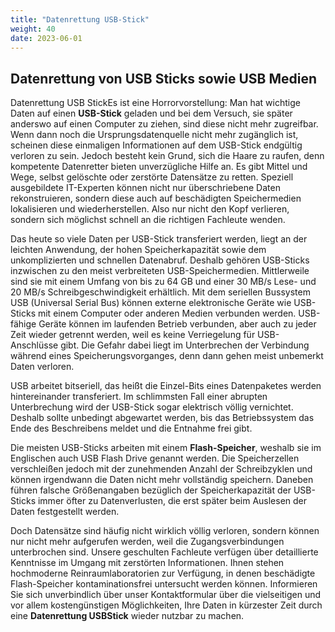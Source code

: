 ```yaml
---
title: "Datenrettung USB-Stick"
weight: 40
date: 2023-06-01
---
```


## Datenrettung von USB Sticks sowie USB Medien

Datenrettung USB StickEs ist eine Horrorvorstellung: Man hat wichtige Daten auf einen **USB-Stick** geladen und bei dem Versuch, sie später anderswo auf einen Computer zu ziehen, sind diese nicht mehr zugreifbar. Wenn dann noch die Ursprungsdatenquelle nicht mehr zugänglich ist, scheinen diese einmaligen Informationen auf dem USB-Stick endgültig verloren zu sein. Jedoch besteht kein Grund, sich die Haare zu raufen, denn kompetente Datenretter bieten unverzügliche Hilfe an. Es gibt Mittel und Wege, selbst gelöschte oder zerstörte Datensätze zu retten. Speziell ausgebildete IT-Experten können nicht nur überschriebene Daten rekonstruieren, sondern diese auch auf beschädigten Speichermedien lokalisieren und wiederherstellen. Also nur nicht den Kopf verlieren, sondern sich möglichst schnell an die richtigen Fachleute wenden.

Das heute so viele Daten per USB-Stick transferiert werden, liegt an der leichten Anwendung, der hohen Speicherkapazität sowie dem unkomplizierten und schnellen Datenabruf. Deshalb gehören USB-Sticks inzwischen zu den meist verbreiteten USB-Speichermedien. Mittlerweile sind sie mit einem Umfang von bis zu 64 GB und einer 30 MB/s Lese- und 20 MB/s Schreibgeschwindigkeit erhältlich. Mit dem seriellen Bussystem USB (Universal Serial Bus) können externe elektronische Geräte wie USB-Sticks mit einem Computer oder anderen Medien verbunden werden. USB-fähige Geräte können im laufenden Betrieb verbunden, aber auch zu jeder Zeit wieder getrennt werden, weil es keine Verriegelung für USB-Anschlüsse gibt. Die Gefahr dabei liegt im Unterbrechen der Verbindung während eines Speicherungsvorganges, denn dann gehen meist unbemerkt Daten verloren.

USB arbeitet bitseriell, das heißt die Einzel-Bits eines Datenpaketes werden hintereinander transferiert. Im schlimmsten Fall einer abrupten Unterbrechung wird der USB-Stick sogar elektrisch völlig vernichtet. Deshalb sollte unbedingt abgewartet werden, bis das Betriebssystem das Ende des Beschreibens meldet und die Entnahme frei gibt.

Die meisten USB-Sticks arbeiten mit einem **Flash-Speicher**, weshalb sie im Englischen auch USB Flash Drive genannt werden. Die Speicherzellen verschleißen jedoch mit der zunehmenden Anzahl der Schreibzyklen und können irgendwann die Daten nicht mehr vollständig speichern. Daneben führen falsche Größenangaben bezüglich der Speicherkapazität der USB-Sticks immer öfter zu Datenverlusten, die erst später beim Auslesen der Daten festgestellt werden.

Doch Datensätze sind häufig nicht wirklich völlig verloren, sondern können nur nicht mehr aufgerufen werden, weil die Zugangsverbindungen unterbrochen sind. Unsere geschulten Fachleute verfügen über detaillierte Kenntnisse im Umgang mit zerstörten Informationen. Ihnen stehen hochmoderne Reinraumlaboratorien zur Verfügung, in denen beschädigte Flash-Speicher kontaminationsfrei untersucht werden können. Informieren Sie sich unverbindlich über unser Kontaktformular über die vielseitigen und vor allem kostengünstigen Möglichkeiten, Ihre Daten in kürzester Zeit durch eine **Datenrettung USBStick** wieder nutzbar zu machen.
